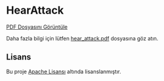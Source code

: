 # HearAttack



[PDF Dosyasını Görüntüle](hear_attack.pdf)

Daha fazla bilgi için lütfen [hear_attack.pdf](hear_attack.pdf) dosyasına göz atın.

## Lisans

Bu proje [Apache Lisansı](LICENSE) altında lisanslanmıştır.
